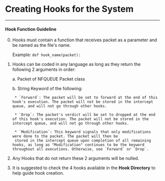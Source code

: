 # Creating Hooks for the System
***

#### Hook Function Guideline

0. Hooks must contain a function that receives packet as a parameter and be named as the file's name. 

    Example: `def hook_name(packet):`

1. Hooks can be coded in any language as long as they return the following 2 arguments in order:

    a. Packet of NFQUEUE Packet class

    b. String Keyword of the following:

        * `Forward`: The packet will be set to forward at the end of this hook's execution. The packet will not be stored in the intercept queue, and will not go through other hooks.

        * `Drop`: The packet's verdict will be set to dropped at the end of this hook's execution. The packet will not be stored in the intercept queue, and will not go through other hooks.

        * `Modification`: This keyword signals that only modifications were done to the packet. The packet will then be
        stored in the intercept queue upon completion of all remaining hooks, as long as "Modification" continues to be the keyword throughout all executions. Otherwise, see `Forward` or `Drop`.

2. Any Hooks that do not return these 2 arguments will be nulled.

3. It is suggested to check the 4 hooks available in the **Hook Directory** to help guide hook creation.
    

